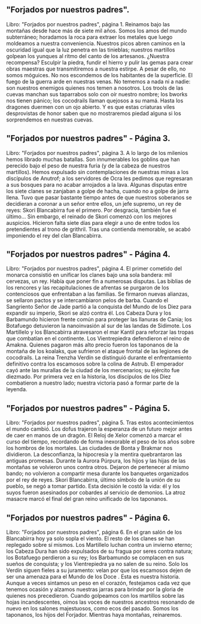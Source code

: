 ## "Forjados por nuestros padres".
Libro: "Forjados por nuestros padres", página 1.
Reinamos bajo las montañas desde hace más de siete mil años. Somos los amos del mundo subterráneo; horadamos la roca para extraer los metales que luego moldeamos a nuestra conveniencia. Nuestros picos abren caminos en la oscuridad igual que la luz penetra en las tinieblas; nuestros martillos golpean los yunques al ritmo del canto de los artesanos. ¿Nuestra recompensa? Esculpir la piedra, fundir el hierro y pulir las gemas para crear obras maestras que transmitiremos a nuestra estirpe.
A pesar de ello, no somos móguices. No nos escondemos de los habitantes de la superficie. El fuego de la guerra arde en nuestras venas. No tememos a nada ni a nadie: son nuestros enemigos quienes nos temen a nosotros. Los trools de las cuevas manchan sus taparrabos solo con oír nuestro nombre; los bworks nos tienen pánico; los cocodrails llaman quejosos a su mamá. Hasta los dragones duermen con un ojo abierto. Y es que estas criaturas viles desprovistas de honor saben que no mostraremos piedad alguna si los sorprendemos en nuestras cuevas.

## "Forjados por nuestros padres" - Página 3.
Libro: "Forjados por nuestros padres", página 3.
A lo largo de los milenios hemos librado muchas batallas. Son innumerables los goblins que han perecido bajo el peso de nuestra furia (y de la cabeza de nuestros martillos). Hemos expulsado sin contemplaciones de nuestras minas a los discípulos de Anutrof; a los servidores de Ocra les pedimos que regresaran a sus bosques para no acabar arrojados a la lava. Algunas disputas entre los siete clanes se zanjaban a golpe de hacha, cuando no a golpe de jarra llena. Tuvo que pasar bastante tiempo antes de que nuestros soberanos se decidieran a coronar a un señor entre ellos, un jefe supremo, un rey de reyes: Skori Blancabirra fue el primero. Por desgracia, también fue el último...
Sin embargo, el reinado de Skori comenzó con los mejores auspicios. Hicieron falta siete días para elegir a uno de entre todos los pretendientes al trono de grithril. Tras una contienda memorable, se acabó imponiendo el rey del clan Blancabirra.

## "Forjados por nuestros padres" - Página 4.
Libro: "Forjados por nuestros padres", página 4.
El primer cometido del monarca consistió en unificar los clanes bajo una sola bandera: mil cervezas, un rey. Había que poner fin a numerosas disputas. Las biblias de los rencores y las recapitulaciones de afrentas se purgaron de los contenciosos que enfrentaban a las familias. Se firmaron nuevas alianzas, se sellaron pactos y se intercambiaron pelos de barba.
Cuando el Sangriento Señor de Jade partió a la conquista del Mundo de los Diez para expandir su imperio, Skori se alzó contra él. Los Cabeza Dura y los Barbamundo hicieron frente común para proteger las llanuras de Cania; los Botafuego detuvieron la nanoinvasión al sur de las landas de Sidimote. Los Martillelo y los Blancabirra atravesaron el mar Kantil para reforzar las tropas que combatían en el continente. Los Vientrepiedra defendieron el reino de Amakna. Quienes pagaron más alto precio fueron los taponanos de la montaña de los koalaks, que sufrieron el ataque frontal de las legiones de cocodrails. La reina Trenzha Verdín se distinguió durante el enfrentamiento definitivo contra los escamosos sobre la colina de Astrub. El emperador cayó ante las murallas de la ciudad de los mercenarios; su ejército fue diezmado. Por primera vez en la historia, los discípulos de los Diez combatieron a nuestro lado; nuestra victoria pasó a formar parte de la leyenda.

## "Forjados por nuestros padres" - Página 5.
Libro: "Forjados por nuestros padres", página 5.
Tras estos acontecimientos el mundo cambió. Los dofus trajeron la esperanza de un futuro mejor antes de caer en manos de un dragón. El Reloj de Xelor comenzó a marcar el curso del tiempo, recordando de forma inexorable el peso de los años sobre los hombros de los mortales.
Las ciudades de Bonta y Brakmar nos dividieron. La desconfianza, la hipocresía y la mentira quebrantaron las antiguas promesas. Durante la Aurora Púrpura, los hijos y las hijas de las montañas se volvieron unos contra otros. Dejaron de pertenecer al mismo bando; no volvieron a compartir mesa durante los banquetes organizados por el rey de reyes. Skori Blancabirra, último símbolo de la unión de su pueblo, se negó a tomar partido. Esta decisión le costó la vida: él y los suyos fueron asesinados por cobardes al servicio de demonios. La atroz masacre marcó el final del gran reino unificado de los taponanos.

## "Forjados por nuestros padres" - Página 6.
Libro: "Forjados por nuestros padres", página 6.
En el gran salón de los Blancabirra hoy ya solo sopla el viento. El resto de los clanes se han replegado sobre sí mismos. Los Martillelo luchan contra un invierno eterno; los Cabeza Dura han sido expulsados de su fragua por seres contra natura; los Botafuego perdieron a su rey; los Barbamundo se complacen en sus sueños de conquista; y los Vientrepiedra ya no salen de su reino. Solo los Verdín siguen fieles a su juramento: velan por que los escamosos dejen de ser una amenaza para el Mundo de los Doce .
Esta es nuestra historia. Aunque a veces sintamos un peso en el corazón, festejamos cada vez que tenemos ocasión y alzamos nuestras jarras para brindar por la gloria de quienes nos precedieron. Cuando golpeamos con los martillos sobre las hojas incandescentes, oímos las voces de nuestros ancestros resonando de nuevo en los salones majestuosos, como ecos del pasado.
Somos los taponanos, los hijos del Forjador.
Mientras haya montañas, reinaremos.